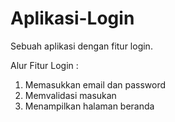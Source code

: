 # Aplikasi-Login
Sebuah aplikasi dengan fitur login.

Alur Fitur Login : 
1. Memasukkan email dan password
2. Memvalidasi masukan
3. Menampilkan halaman beranda

